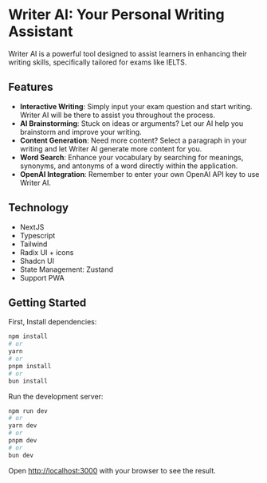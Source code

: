 # Writer AI: Your Personal Writing Assistant

Writer AI is a powerful tool designed to assist learners in enhancing their writing skills, specifically tailored for exams like IELTS.

## Features

- **Interactive Writing**: Simply input your exam question and start writing. Writer AI will be there to assist you throughout the process.
- **AI Brainstorming**: Stuck on ideas or arguments? Let our AI help you brainstorm and improve your writing.
- **Content Generation**: Need more content? Select a paragraph in your writing and let Writer AI generate more content for you.
- **Word Search**: Enhance your vocabulary by searching for meanings, synonyms, and antonyms of a word directly within the application.
- **OpenAI Integration**: Remember to enter your own OpenAI API key to use Writer AI.

## Technology

- NextJS
- Typescript
- Tailwind
- Radix UI + icons
- Shadcn UI
- State Management: Zustand
- Support PWA

## Getting Started

First, Install dependencies:

```bash
npm install
# or
yarn
# or
pnpm install
# or
bun install
```

Run the development server:

```bash
npm run dev
# or
yarn dev
# or
pnpm dev
# or
bun dev
```

Open [http://localhost:3000](http://localhost:3000) with your browser to see the result.
